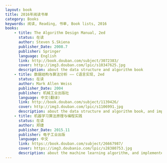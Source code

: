 ```yaml
---
layout: book 
title: 2016年阅读书单
category: Books
keywords: 阅读, Reading, 书单, Book lists, 2016
books:
    - title: The Algorithm Design Manual, 2ed 
      status: 在读
      author: Steven S.Skiena
      publisher_Date: 2008.7
      publisher: Springer
      language: English
      link: http://book.douban.com/subject/3072383/
      cover: http://img3.douban.com/lpic/s10347625.jpg
      description: about the data structure and algorithm book
    - title: 数据结构与算法分析 —— C语言实现, 2ed
      status: 在读
      author: Mark Allen Weiss
      publisher_Date: 2004
      publisher: 机械工业出版社
      language: 中文(翻译)
      link: http://book.douban.com/subject/1139426/
      cover: http://img3.douban.com/lpic/s1106991.jpg
      description: about the data structure and algorithm book, and implemented by C langauge
    - title: 机器学习算法原理与编程实践
      status: 在读
      author: 郑捷       
      publisher_Date: 2015.11
      publisher: 电子工业出版
      language: 中文
      link: https://book.douban.com/subject/26667987/
      cover: https://img3.doubanio.com/lpic/s28380753.jpg
      description: about the machine learning algorithm, and implemented by python language 
---
```


